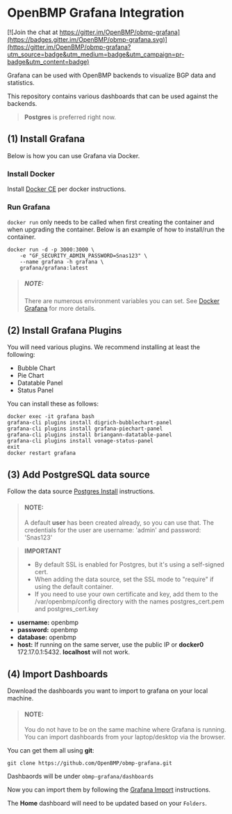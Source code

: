 OpenBMP Grafana Integration
===========================

[![Join the chat at https://gitter.im/OpenBMP/obmp-grafana](https://badges.gitter.im/OpenBMP/obmp-grafana.svg)](https://gitter.im/OpenBMP/obmp-grafana?utm_source=badge&utm_medium=badge&utm_campaign=pr-badge&utm_content=badge)

Grafana can be used with OpenBMP backends to visualize BGP data and statistics.

This repository contains various dashboards that can be used against the 
backends. 

> **Postgres** is preferred right now.


(1) Install Grafana
-------------------
Below is how you can use Grafana via Docker. 

### Install Docker

Install [Docker CE](https://docs.docker.com/install/) per docker instructions. 

### Run Grafana

```docker run``` only needs to be called when first creating the container and when
upgrading the container.  Below is an example of how to install/run the 
container.

```
docker run -d -p 3000:3000 \
    -e "GF_SECURITY_ADMIN_PASSWORD=Snas123" \
    --name grafana -h grafana \
    grafana/grafana:latest
```

> ##### NOTE:
> There are numerous environment variables you can set.  See [Docker Grafana](http://docs.grafana.org/installation/docker/)
> for more details.


(2) Install Grafana Plugins
----------------------------
You will need various plugins.  We recommend installing at least the following:

- Bubble Chart
- Pie Chart
- Datatable Panel
- Status Panel

You can install these as follows:

```
docker exec -it grafana bash
grafana-cli plugins install digrich-bubblechart-panel
grafana-cli plugins install grafana-piechart-panel
grafana-cli plugins install briangann-datatable-panel
grafana-cli plugins install vonage-status-panel
exit
docker restart grafana
```


(3) Add PostgreSQL data source
---------------------------------
Follow the data source [Postgres Install](http://docs.grafana.org/features/datasources/postgres/) 
instructions. 

> #### NOTE:
> A default **user** has been created already, so you can use that.
> The credentials for the user are username: 'admin' and password: 'Snas123'

> **IMPORTANT**
> - By default SSL is enabled for Postgres, but it's using a self-signed cert.
> - When adding the data source, set the SSL mode to "require" if using the default container.
> - If you need to use your own certificate and key, add them to the /var/openbmp/config directory with the names postgres_cert.pem and postgres_cert.key

- **username:** openbmp
- **password:** openbmp
- **database:** openbmp
- **host:** If running on the same server, use the public IP or **docker0** 172.17.0.1:5432.
**localhost** will not work. 

(4) Import Dashboards
---------------------

Download the dashboards you want to import to grafana on your local machine.

> #### NOTE:
> You do not have to be on the same machine where Grafana is running. You can
> import dashboards from your laptop/desktop via the browser.  

You can get them all using **git**:

```
git clone https://github.com/OpenBMP/obmp-grafana.git
```

Dashbaords will be under ```obmp-grafana/dashboards```

Now you can import them by following the [Grafana Import](http://docs.grafana.org/reference/export_import/#importing-a-dashboard) instructions.    

The **Home** dashboard will need to be updated based on your ```Folders```. 
